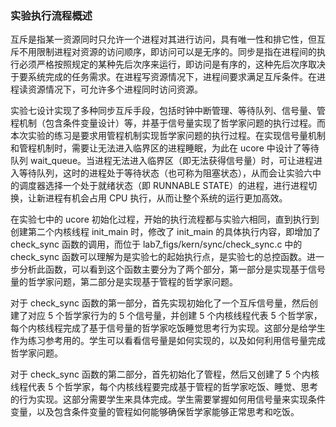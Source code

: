 ### 实验执行流程概述

互斥是指某一资源同时只允许一个进程对其进行访问，具有唯一性和排它性，但互斥不用限制进程对资源的访问顺序，即访问可以是无序的。同步是指在进程间的执行必须严格按照规定的某种先后次序来运行，即访问是有序的，这种先后次序取决于要系统完成的任务需求。在进程写资源情况下，进程间要求满足互斥条件。在进程读资源情况下，可允许多个进程同时访问资源。

实验七设计实现了多种同步互斥手段，包括时钟中断管理、等待队列、信号量、管程机制（包含条件变量设计）等，并基于信号量实现了哲学家问题的执行过程。而本次实验的练习是要求用管程机制实现哲学家问题的执行过程。在实现信号量机制和管程机制时，需要让无法进入临界区的进程睡眠，为此在 ucore 中设计了等待队列 wait_queue。当进程无法进入临界区（即无法获得信号量）时，可让进程进入等待队列，这时的进程处于等待状态（也可称为阻塞状态），从而会让实验六中的调度器选择一个处于就绪状态（即 RUNNABLE
STATE）的进程，进行进程切换，让新进程有机会占用 CPU 执行，从而让整个系统的运行更加高效。

在实验七中的 ucore 初始化过程，开始的执行流程都与实验六相同，直到执行到创建第二个内核线程 init_main 时，修改了 init_main 的具体执行内容，即增加了 check_sync 函数的调用，而位于 lab7_figs/kern/sync/check_sync.c 中的 check_sync 函数可以理解为是实验七的起始执行点，是实验七的总控函数。进一步分析此函数，可以看到这个函数主要分为了两个部分，第一部分是实现基于信号量的哲学家问题，第二部分是实现基于管程的哲学家问题。

对于 check_sync 函数的第一部分，首先实现初始化了一个互斥信号量，然后创建了对应 5 个哲学家行为的 5 个信号量，并创建 5 个内核线程代表 5 个哲学家，每个内核线程完成了基于信号量的哲学家吃饭睡觉思考行为实现。这部分是给学生作为练习参考用的。学生可以看看信号量是如何实现的，以及如何利用信号量完成哲学家问题。

对于 check_sync 函数的第二部分，首先初始化了管程，然后又创建了 5 个内核线程代表 5 个哲学家，每个内核线程要完成基于管程的哲学家吃饭、睡觉、思考的行为实现。这部分需要学生来具体完成。学生需要掌握如何用信号量来实现条件变量，以及包含条件变量的管程如何能够确保哲学家能够正常思考和吃饭。
